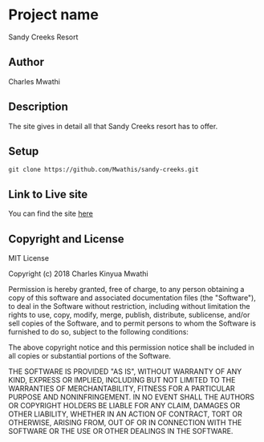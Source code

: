 # Project name
Sandy Creeks Resort

## Author
Charles Mwathi

## Description
The site gives in detail all that Sandy Creeks resort has to offer.

## Setup
```
git clone https://github.com/Mwathis/sandy-creeks.git
```

## Link to Live site
You can find the site [here](https://Mwathis.github.io)

## Copyright and License
MIT License

Copyright (c) 2018 Charles Kinyua Mwathi

Permission is hereby granted, free of charge, to any person obtaining a copy
of this software and associated documentation files (the "Software"), to deal
in the Software without restriction, including without limitation the rights
to use, copy, modify, merge, publish, distribute, sublicense, and/or sell
copies of the Software, and to permit persons to whom the Software is
furnished to do so, subject to the following conditions:

The above copyright notice and this permission notice shall be included in all
copies or substantial portions of the Software.

THE SOFTWARE IS PROVIDED "AS IS", WITHOUT WARRANTY OF ANY KIND, EXPRESS OR
IMPLIED, INCLUDING BUT NOT LIMITED TO THE WARRANTIES OF MERCHANTABILITY,
FITNESS FOR A PARTICULAR PURPOSE AND NONINFRINGEMENT. IN NO EVENT SHALL THE
AUTHORS OR COPYRIGHT HOLDERS BE LIABLE FOR ANY CLAIM, DAMAGES OR OTHER
LIABILITY, WHETHER IN AN ACTION OF CONTRACT, TORT OR OTHERWISE, ARISING FROM,
OUT OF OR IN CONNECTION WITH THE SOFTWARE OR THE USE OR OTHER DEALINGS IN THE
SOFTWARE.
